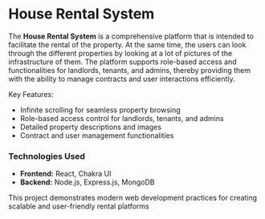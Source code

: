 # House Rental System
The **House Rental System** is a comprehensive platform that is intended to facilitate the rental of the property. At the same time, the users can look through the different properties by looking at a lot of pictures of the infrastructure of them. The platform supports role-based access and functionalities for landlords, tenants, and admins, thereby providing them with the ability to manage contracts and user interactions efficiently.

Key Features:
- Infinite scrolling for seamless property browsing  
- Role-based access control for landlords, tenants, and admins  
- Detailed property descriptions and images  
- Contract and user management functionalities

### Technologies Used
- **Frontend:** React, Chakra UI  
- **Backend:** Node.js, Express.js, MongoDB

This project demonstrates modern web development practices for creating scalable and user-friendly rental platforms
